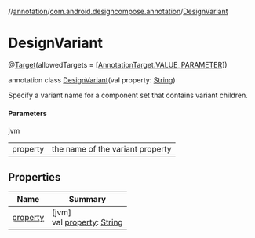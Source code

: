 //[annotation](../../../index.md)/[com.android.designcompose.annotation](../index.md)/[DesignVariant](index.md)

# DesignVariant

@[Target](https://kotlinlang.org/api/latest/jvm/stdlib/kotlin.annotation/-target/index.html)(allowedTargets = [[AnnotationTarget.VALUE_PARAMETER](https://kotlinlang.org/api/latest/jvm/stdlib/kotlin.annotation/-annotation-target/-v-a-l-u-e_-p-a-r-a-m-e-t-e-r/index.html)])

annotation class [DesignVariant](index.md)(val property: [String](https://kotlinlang.org/api/latest/jvm/stdlib/kotlin/-string/index.html))

Specify a variant name for a component set that contains variant children.

#### Parameters

jvm

| | |
|---|---|
| property | the name of the variant property |

## Properties

| Name | Summary |
|---|---|
| [property](property.md) | [jvm]<br>val [property](property.md): [String](https://kotlinlang.org/api/latest/jvm/stdlib/kotlin/-string/index.html) |
